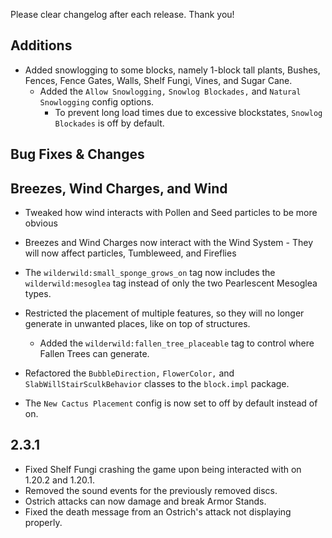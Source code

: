 Please clear changelog after each release.
Thank you!

Additions
-----------------
  - Added snowlogging to some blocks, namely 1-block tall plants, Bushes, Fences, Fence Gates, Walls, Shelf Fungi, Vines, and Sugar Cane.
    - Added the `Allow Snowlogging,` `Snowlog Blockades,` and `Natural Snowlogging` config options.
      - To prevent long load times due to excessive blockstates, `Snowlog Blockades` is off by default.

Bug Fixes & Changes
---

## Breezes, Wind Charges, and Wind
   - Tweaked how wind interacts with Pollen and Seed particles to be more obvious
   - Breezes and Wind Charges now interact with the Wind System
    - They will now affect particles, Tumbleweed, and Fireflies

  - The `wilderwild:small_sponge_grows_on` tag now includes the `wilderwild:mesoglea` tag instead of only the two Pearlescent Mesoglea types.
  - Restricted the placement of multiple features, so they will no longer generate in unwanted places, like on top of structures.
    - Added the `wilderwild:fallen_tree_placeable` tag to control where Fallen Trees can generate.
  - Refactored the `BubbleDirection,` `FlowerColor,` and `SlabWillStairSculkBehavior` classes to the `block.impl` package.
  - The `New Cactus Placement` config is now set to off by default instead of on.

2.3.1
---
  - Fixed Shelf Fungi crashing the game upon being interacted with on 1.20.2 and 1.20.1.
  - Removed the sound events for the previously removed discs.
  - Ostrich attacks can now damage and break Armor Stands.
  - Fixed the death message from an Ostrich's attack not displaying properly.

